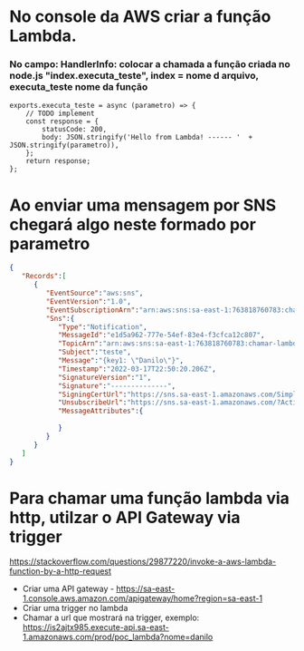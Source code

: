 # No console da AWS criar a função Lambda.
### No campo: HandlerInfo: colocar a chamada a função criada no node.js "index.executa_teste", index = nome d arquivo, executa_teste nome da função
```node
exports.executa_teste = async (parametro) => {
    // TODO implement
    const response = {
        statusCode: 200,
        body: JSON.stringify('Hello from Lambda! ------ '  + JSON.stringify(parametro)),
    };
    return response;
};
```


# Ao enviar uma mensagem por SNS chegará algo neste formado por parametro
```json
{
   "Records":[
      {
         "EventSource":"aws:sns",
         "EventVersion":"1.0",
         "EventSubscriptionArn":"arn:aws:sns:sa-east-1:763818760783:chamar-lambda:a539f45c-102b-4cba-a873-0d5fb1f0540b",
         "Sns":{
            "Type":"Notification",
            "MessageId":"e1d5a962-777e-54ef-83e4-f3cfca12c807",
            "TopicArn":"arn:aws:sns:sa-east-1:763818760783:chamar-lambda",
            "Subject":"teste",
            "Message":"{key1: \"Danilo\"}",
            "Timestamp":"2022-03-17T22:50:20.206Z",
            "SignatureVersion":"1",
            "Signature":"--------------",
            "SigningCertUrl":"https://sns.sa-east-1.amazonaws.com/SimpleNotificationService-7ff5318490ec183fbaddaa2a969abfda.pem",
            "UnsubscribeUrl":"https://sns.sa-east-1.amazonaws.com/?Action=Unsubscribe&SubscriptionArn=arn:aws:sns:sa-east-1:763818760783:chamar-lambda:a539f45c-102b-4cba-a873-0d5fb1f0540b",
            "MessageAttributes":{
               
            }
         }
      }
   ]
}
```

# Para chamar uma função lambda via http, utilzar o API Gateway via trigger
https://stackoverflow.com/questions/29877220/invoke-a-aws-lambda-function-by-a-http-request
- Criar uma API gateway - https://sa-east-1.console.aws.amazon.com/apigateway/home?region=sa-east-1
- Criar uma trigger no lambda
- Chamar a url que mostrará na trigger, exemplo: https://is2ajtx985.execute-api.sa-east-1.amazonaws.com/prod/poc_lambda?nome=danilo
